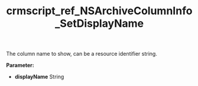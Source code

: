 ﻿---
title: crmscript_ref_NSArchiveColumnInfo_SetDisplayName
description: NSArchiveColumnInfo.SetDisplayName(String displayName)
intellisense: NSArchiveColumnInfo.SetDisplayName
keywords: NSArchiveColumnInfo, GetDisplayName
so.topic: reference
---

The column name to show, can be a resource identifier string.

**Parameter:** 
 - **displayName** String


